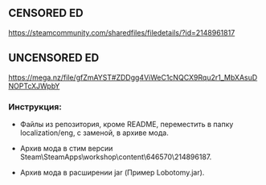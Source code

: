 ## CENSORED ED
https://steamcommunity.com/sharedfiles/filedetails/?id=2148961817
## UNCENSORED ED
https://mega.nz/file/gfZmAYST#ZDDgg4ViWeC1cNQCX9Rqu2r1_MbXAsuDNOPTcXJWpbY
### Инструкция:

- Файлы из репозитория, кроме README, переместить в папку localization/eng, с заменой, в архиве мода.

- Архив мода в стим версии Steam\SteamApps\workshop\content\646570\214896187.

- Архив мода в расширении jar (Пример Lobotomy.jar). 

